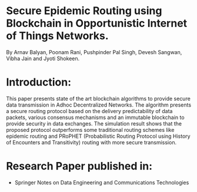 # Secure Epidemic Routing using Blockchain in Opportunistic Internet of Things Networks.
By Arnav Balyan, Poonam Rani, Pushpinder Pal Singh, Devesh Sangwan, Vibha Jain and Jyoti Shokeen.
# Introduction:
This paper presents state of the art blockchain algorithms to provide secure data transmission in Adhoc Decentralized Networks. The algorithm presents a secure routing protocol based on the delivery predictability of data packets, various consensus mechanisms and an immutable blockchain to provide security in data exchanges. The simulation result shows that the proposed protocol outperforms some traditional routing schemes like epidemic routing and PRoPHET (Probabilistic Routing Protocol using History of Encounters and Transitivity) routing with more secure transmission.

# Research Paper published in:
 * Springer Notes on Data Engineering and Communications Technologies
